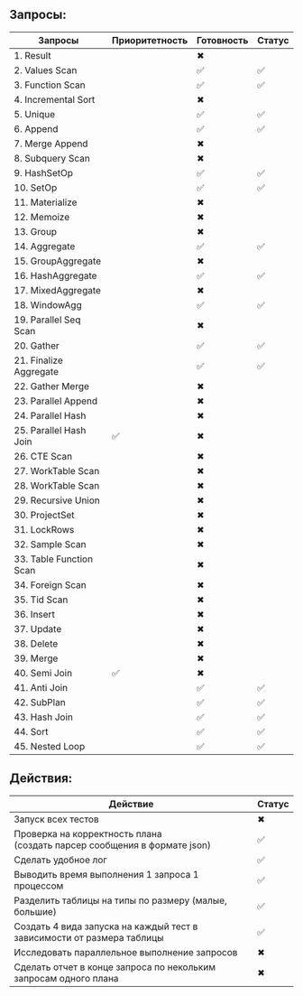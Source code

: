 ## Запросы:

| Запросы                 | Приоритетность | Готовность | Статус |
|-------------------------| ------------ | - | ------ |
| 1. Result               |              | ✖ |        |
| 2. Values Scan          |              | ✅ |    ✅    |
| 3. Function Scan        |              | ✅  |   ✅     |
| 4. Incremental Sort     |              | ✖ |        |
| 5. Unique               |              | ✅ |    ✅    |
| 6. Append               |              | ✅  |    ✅    |
| 7. Merge Append         |              | ✖ |        |
| 8. Subquery Scan        |              | ✖ |        |
| 9. HashSetOp            |              | ✅ |   ✅     |
| 10. SetOp               |              | ✅ |   ✅     |
| 11. Materialize         |              | ✖ |        |
| 12. Memoize             |              | ✖ |        |
| 13. Group               |              | ✖ |        |
| 14. Aggregate           |              | ✅ |   ✅     |
| 15. GroupAggregate      |              | ✖ |        |
| 16. HashAggregate       |              | ✅ |   ✅      |
| 17. MixedAggregate      |              | ✖ |        |
| 18. WindowAgg           |              | ✅  |   ✅     |
| 19. Parallel Seq Scan   |              | ✖ |        |
| 20. Gather              |              | ✅ |   ✅     |
| 21. Finalize Aggregate  |              | ✅ |   ✅     |
| 22. Gather Merge        |              | ✖ |        |
| 23. Parallel Append     |              | ✖ |        |
| 24. Parallel Hash       |              | ✖ |        |
| 25. Parallel Hash Join  | ✅            | ✖ |        |
| 26. CTE Scan            |              | ✖ |        |
| 27. WorkTable Scan      |              | ✖ |        |
| 28. WorkTable Scan      |              | ✖ |        |
| 29. Recursive Union     |              | ✖ |        |
| 30. ProjectSet          |              | ✖ |        |
| 31. LockRows            |              | ✖ |        |
| 32. Sample Scan         |              | ✖ |        |
| 33. Table Function Scan |              | ✖ |        |
| 34. Foreign Scan        |              | ✖ |        |
| 35. Tid Scan            |              | ✖ |        |
| 36. Insert              |              | ✖ |        |
| 37. Update              |              | ✖ |        |
| 38. Delete              |              | ✖ |        |
| 39. Merge               |              | ✖ |        |
| 40. Semi Join           | ✅            | ✖ |        |
| 41. Anti Join           |             | ✅ |   ✅     |
| 42. SubPlan             |             | ✅ |    ✅    |
| 43. Hash Join           |             | ✅ |    ✅    |
| 44. Sort                |              |  ✅ |    ✅    |
| 45. Nested Loop         |              |  ✅ |    ✅    |

## Действия:

| Действие                                                                      | Статус |
|-------------------------------------------------------------------------------|---|
 | Запуск всех тестов                                                            | ✖ |
  | Проверка на корректность плана <br/>(создать парсер сообщения в формате json) | ✅  |
| Сделать удобное лог                                                           | ✅ |
| Выводить время выполнения 1 запроса 1 процессом                               | ✅ |
| Разделить таблицы на типы по размеру (малые, большие)                         | ✅ |
| Создать 4 вида запуска на каждый тест в зависимости от размера таблицы        | ✅ |
| Исследовать параллельное выполнение запросов                                  |  ✖ |
| Сделать отчет в конце запроса по некольким запросам одного плана              |  ✖ |

 
